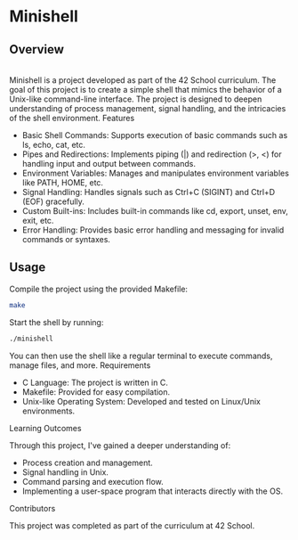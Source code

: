 # Minishell<br>
## Overview<br>
<br>
Minishell is a project developed as part of the 42 School curriculum. The goal of this project is to create a simple shell that mimics the behavior of a Unix-like command-line interface. The project is designed to deepen understanding of process management, signal handling, and the intricacies of the shell environment.
Features

- Basic Shell Commands: Supports execution of basic commands such as ls, echo, cat, etc.
- Pipes and Redirections: Implements piping (|) and redirection (>, <) for handling input and output between commands.
- Environment Variables: Manages and manipulates environment variables like PATH, HOME, etc.
- Signal Handling: Handles signals such as Ctrl+C (SIGINT) and Ctrl+D (EOF) gracefully.
- Custom Built-ins: Includes built-in commands like cd, export, unset, env, exit, etc.
- Error Handling: Provides basic error handling and messaging for invalid commands or syntaxes.

## Usage

Compile the project using the provided Makefile:

```bash
make
```

Start the shell by running:

```bash
./minishell
```

You can then use the shell like a regular terminal to execute commands, manage files, and more.
Requirements

- C Language: The project is written in C.
- Makefile: Provided for easy compilation.
- Unix-like Operating System: Developed and tested on Linux/Unix environments.

Learning Outcomes

Through this project, I've gained a deeper understanding of:

- Process creation and management.
- Signal handling in Unix.
- Command parsing and execution flow.
- Implementing a user-space program that interacts directly with the OS.

Contributors

This project was completed as part of the curriculum at 42 School.
